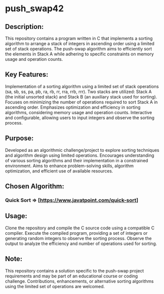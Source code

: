 # push_swap42

## Description:

This repository contains a program written in C that implements a sorting algorithm to arrange a stack of integers in ascending order using a limited set of stack operations. The push-swap algorithm aims to efficiently sort the elements in Stack A while adhering to specific constraints on memory usage and operation counts.

## Key Features:

Implementation of a sorting algorithm using a limited set of stack operations (sa, sb, ss, pa, pb, ra, rb, rr, rra, rrb, rrr).
Two stacks are utilized: Stack A (the initial unsorted stack) and Stack B (an auxiliary stack used for sorting).
Focuses on minimizing the number of operations required to sort Stack A in ascending order.
Emphasizes optimization and efficiency in sorting algorithms, considering memory usage and operation counts.
Interactive and configurable, allowing users to input integers and observe the sorting process.
## Purpose:

Developed as an algorithmic challenge/project to explore sorting techniques and algorithm design using limited operations.
Encourages understanding of various sorting algorithms and their implementation in a constrained environment.
Aims to enhance problem-solving skills, algorithm optimization, and efficient use of available resources.
## Chosen Algorithm:
### Quick Sort => [https://www.javatpoint.com/quick-sort]

## Usage:

Clone the repository and compile the C source code using a compatible C compiler.
Execute the compiled program, providing a set of integers or generating random integers to observe the sorting process.
Observe the output to analyze the efficiency and number of operations used for sorting.
## Note:

This repository contains a solution specific to the push-swap project requirements and may be part of an educational course or coding challenge.
Contributions, enhancements, or alternative sorting algorithms using the limited set of operations are welcomed.
